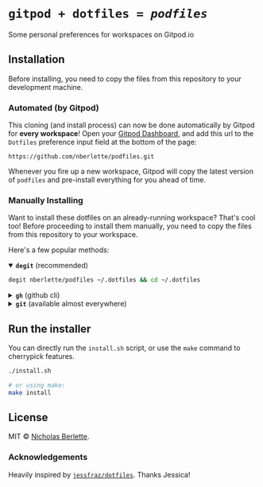 # `gitpod + dotfiles = `***`podfiles`***

Some personal preferences for workspaces on Gitpod.io

## Installation

Before installing, you need to copy the files from this repository to your development machine.  

### Automated (by Gitpod)

This cloning (and install process) can now be done automatically by Gitpod for **every workspace**! Open your [Gitpod Dashboard](https://gitpod.io/dashboard), and add this url to the `Dotfiles` preference input field at the bottom of the page:

    https://github.com/nberlette/podfiles.git

Whenever you fire up a new workspace, Gitpod will copy the latest version of `podfiles` and pre-install everything for you ahead of time.

### Manually Installing

Want to install these dotfiles on an already-running workspace? That's cool too! Before proceeding to install them manually, you need to copy the files from this repository to your workspace.

Here's a few popular methods:  

<details open><summary><strong><code>degit</code></strong> (recommended)</summary>

```bash
degit nberlette/podfiles ~/.dotfiles && cd ~/.dotfiles
```

</details>
<details><summary><strong><code>gh</code></strong> (github cli)</summary>

```bash
gh repo clone nberlette/podfiles ~/.dotfiles && cd ~/.dotfiles
```

</details>
<details><summary><strong><code>git</code></strong> (available almost everywhere)</summary>

```bash
git clone --depth 1 nberlette/podfiles ~/.dotfiles && cd ~/.dotfiles
```

</details>


## Run the installer

You can directly run the `install.sh` script, or use the `make` command to cherrypick features.

```bash
./install.sh

# or using make:
make install
```

## License

MIT © [Nicholas Berlette](https://github.com/nberlette).

### Acknowledgements

Heavily inspired by [`jessfraz/dotfiles`](https://github.com/jessfraz/dotfiles). Thanks Jessica!

